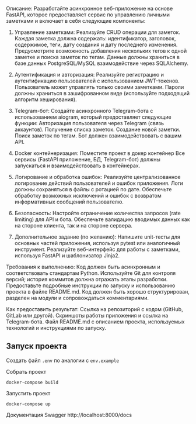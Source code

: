 Описание: 
 Разработайте асинхронное веб-приложение на основе FastAPI, которое предоставляет сервис по управлению личными заметками и включает в себя следующие компоненты: 
1. Управление заметками: 
Реализуйте CRUD операции для заметок. 
Каждая заметка должна содержать: идентификатор, заголовок, содержимое, теги, дату создания и дату последнего изменения. 
Предусмотрите возможность добавления нескольких тегов к одной заметке и поиска заметок по тегам. 
Данные должны храниться в базе данных PostgreSQL/MySQL взаимодействие через SQLAlchemy. 

2. Аутентификация и авторизация: 
Реализуйте регистрацию и аутентификацию пользователей с использованием JWT-токенов. 
Пользователь может управлять только своими заметками. 
Пароли должны храниться в зашифрованном виде (используйте подходящий алгоритм хеширования).

3. Telegram-бот: 
Создайте асинхронного Telegram-бота с использованием aiogram, который предоставляет следующие функции: 
Авторизация пользователя через Telegram (связь аккаунтов). 
Получение списка заметок. 
Создание новой заметки. 
Поиск заметок по тегам.
Бот должен взаимодействовать с вашим API. 
 
4. Docker контейнеризация: 
Поместите проект в докер контейнер 
Все сервисы (FastAPI приложение, БД, Telegram-бот) должны запускаться и взаимодействовать в контейнерах. 
 
5. Логирование и обработка ошибок: 
Реализуйте централизованное логирование действий пользователей и ошибок приложения. 
Логи должны сохраняться в файлы с ротацией по дате. 
Обеспечьте обработку возможных исключений и ошибок с возвратом информативных сообщений пользователю. 
 
6. Безопасность: 
Настройте ограничение количества запросов (rate limiting) для API и бота. 
Обеспечьте валидацию вводимых данных как на стороне клиента, так и на стороне сервера. 
 
7. Дополнительное задание (по желанию): 
Напишите unit-тесты для основных частей приложения, используя pytest или аналогичный инструмент. 
Реализуйте веб-интерфейс для работы с заметками, используя FastAPI и шаблонизатор Jinja2. 
 
Требования к выполнению: 
 Код должен быть асинхронным и соответствовать стандартам Python. 
 Используйте Git для контроля версий; история коммитов должна отражать этапы разработки. 
 Предоставьте подробные инструкции по запуску и использованию проекта в файле README.md. 
 Код должен быть хорошо структурирован, разделен на модули и сопровождаться комментариями. 
 
 
Как предоставить результат: 
 Ссылка на репозиторий с кодом (GitHub, GitLab или другой). 
 Скриншоты работы приложения и ссылка на Telegram-бота. 
 Файл README.md с описанием проекта, используемых технологий и инструкциями по запуску.


## Запуск проекта

Создать файл `.env` по аналогии с `env.example` <br>

Собрать проект
```commandline
docker-compose build
```

Запустить проект
```commandline
docker-compose up
```

Документация Swagger http://localhost:8000/docs
